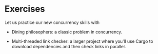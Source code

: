 # Exercises

Let us practice our new concurrency skills with

* Dining philosophers: a classic problem in concurrency.

* Multi-threaded link checker: a larger project where you'll use Cargo to
  download dependencies and then check links in parallel.
